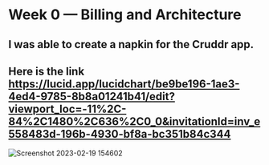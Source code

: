 # Week 0 — Billing and Architecture

## I was able to create a napkin for the Cruddr app. 
## Here is the link https://lucid.app/lucidchart/be9be196-1ae3-4ed4-9785-8b8a01241b41/edit?viewport_loc=-11%2C-84%2C1480%2C636%2C0_0&invitationId=inv_e558483d-196b-4930-bf8a-bc351b84c344

![Screenshot 2023-02-19 154602](https://user-images.githubusercontent.com/76499525/219990622-c5bc7712-13c8-4490-86a1-c27cac117b11.png)
